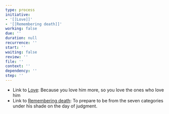 ```yaml
---
type: process
initiative:
- '[[Love]]'
- '[[Remembering death]]'
working: false
due: ''
duration: null
recurrence: ''
start: ''
waiting: false
review: ''
file: ''
context: ''
dependency: ''
step: ''
---
```


* Link to [Love](Initiatives/good%20traits/Love.md): Because you love him more, so you love the ones who love him
* Link to [Remembering death](Initiatives/good%20traits/Remembering%20death.md): To prepare to be from the seven categories under his shade on the day of judgment.